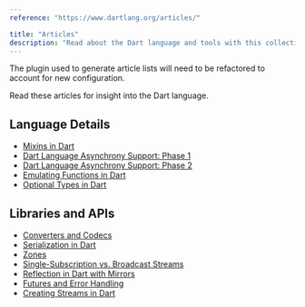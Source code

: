 ```yaml
---
reference: "https://www.dartlang.org/articles/"

title: "Articles"
description: "Read about the Dart language and tools with this collection of articles, style guides, and more."
---
```


<p class="alert alert-danger">
  The plugin used to generate article lists will need to be refactored to account for new configuration.
</p>

Read these articles for insight into the Dart language.

## Language Details

* [Mixins in Dart](mixins)
* [Dart Language Asynchrony Support: Phase 1](await-async)
* [Dart Language Asynchrony Support: Phase 2](beyond-async)
* [Emulating Functions in Dart](emulating-functions)
* [Optional Types in Dart](optional-types)

## Libraries and APIs

* [Converters and Codecs](converters-and-codecs)
* [Serialization in Dart](serialization)
* [Zones](zones)
* [Single-Subscription vs. Broadcast Streams](broadcast-streams)
* [Reflection in Dart with Mirrors](reflection-with-mirrors)
* [Futures and Error Handling](futures-and-error-handling)
* [Creating Streams in Dart](creating-streams)
